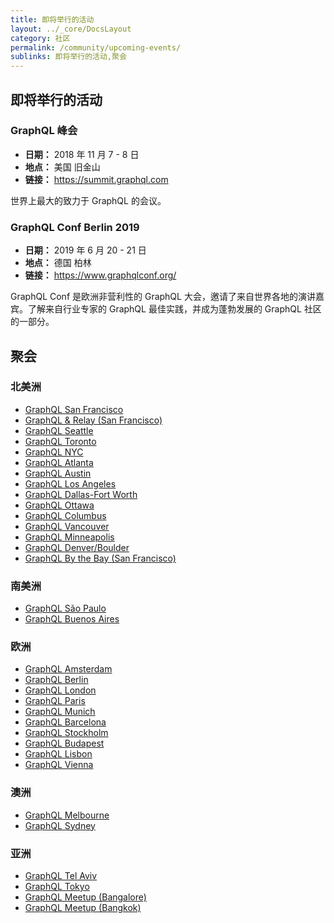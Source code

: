 ```yaml
---
title: 即将举行的活动
layout: ../_core/DocsLayout
category: 社区
permalink: /community/upcoming-events/
sublinks: 即将举行的活动,聚会
---
```


## 即将举行的活动

### GraphQL 峰会

- **日期：** 2018 年 11 月 7 - 8 日
- **地点：** 美国 旧金山
- **链接：** https://summit.graphql.com

世界上最大的致力于 GraphQL 的会议。

### GraphQL Conf Berlin 2019

- **日期：** 2019 年 6 月 20 - 21 日
- **地点：** 德国 柏林
- **链接：** https://www.graphqlconf.org/

GraphQL Conf 是欧洲非营利性的 GraphQL 大会，邀请了来自世界各地的演讲嘉宾。了解来自行业专家的 GraphQL 最佳实践，并成为蓬勃发展的 GraphQL 社区的一部分。

## 聚会

### 北美洲

- [GraphQL San Francisco](http://www.meetup.com/GraphQL-SF/)
- [GraphQL & Relay (San Francisco)](http://www.meetup.com/graphql/)
- [GraphQL Seattle](https://www.meetup.com/Seattle-GraphQL-Meetup/)
- [GraphQL Toronto](https://www.meetup.com/GraphQL-Toronto/)
- [GraphQL NYC](https://www.meetup.com/GraphQL-NYC/)
- [GraphQL Atlanta](https://www.meetup.com/GraphQL-Atlanta/)
- [GraphQL Austin](https://www.meetup.com/ATX-GraphQL/)
- [GraphQL Los Angeles](https://www.meetup.com/Los-Angeles-GraphQL-Meetup/)
- [GraphQL Dallas-Fort Worth](https://www.meetup.com/DFW-GraphQL-Meetup/)
- [GraphQL Ottawa](https://www.meetup.com/GraphQL-Ottawa/)
- [GraphQL Columbus](https://www.meetup.com/GraphQL-Columbus/)
- [GraphQL Vancouver](https://www.meetup.com/GraphQL-Vancouver/)
- [GraphQL Minneapolis](https://www.meetup.com/GraphQL-MN/)
- [GraphQL Denver/Boulder](https://www.meetup.com/GraphQL-Denver-Boulder-Meetup/)
- [GraphQL By the Bay (San Francisco)](https://www.meetup.com/graphql-by-the-bay/)

### 南美洲

- [GraphQL São Paulo](https://www.meetup.com/Apollo-GraphQL/)
- [GraphQL Buenos Aires](https://www.meetup.com/GraphQL-BA/)

### 欧洲

- [GraphQL Amsterdam](https://www.meetup.com/Amsterdam-GraphQL-Meetup/)
- [GraphQL Berlin](https://www.meetup.com/graphql-berlin/)
- [GraphQL London](https://www.meetup.com/GraphQL-London)
- [GraphQL Paris](https://www.meetup.com/GraphQL-Paris/)
- [GraphQL Munich](https://www.meetup.com/GraphQL-Munich/)
- [GraphQL Barcelona](https://www.meetup.com/GraphQL-Barcelona/)
- [GraphQL Stockholm](https://www.meetup.com/GraphQL-Stockholm/)
- [GraphQL Budapest](https://www.meetup.com/Budapest-GraphQL/)
- [GraphQL Lisbon](https://www.meetup.com/GraphQL-Lisbon/)
- [GraphQL Vienna](https://www.meetup.com/GraphQL-Vienna/)

### 澳洲

- [GraphQL Melbourne](http://graphql.melbourne/)
- [GraphQL Sydney](https://graphql.sydney/)

### 亚洲

- [GraphQL Tel Aviv](https://www.meetup.com/GraphQL-TLV/)
- [GraphQL Tokyo](https://www.meetup.com/GraphQL-Tokyo/)
- [GraphQL Meetup (Bangalore)](https://www.meetup.com/GraphQL-Meetup/)
- [GraphQL Meetup (Bangkok)](https://www.meetup.com/GraphQL-Bangkok/)

